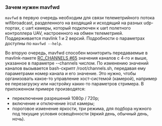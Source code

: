 ### Зачем нужен mavfwd
`mavfwd` в первую очередь необходим для связи телеметрийного потока wifibroadcast, 
разделенного на входящий и исходящий на разных udp-портах, с uart камеры, который 
подключен к uart полетного контроллера UAV, настроенного на обмен телеметрией. 
Поддерживается mavlink 1 и 2 версий. Подробности о параметрах доступны по `mavfwd --help`.

Во вторую очередь, mavfwd способен мониторить передаваемые в mavlink-пакете [RC_CHANNELS #65](https://mavlink.io/en/messages/common.html#RC_CHANNELS) 
значения каналов с 4-го и выше, указанное в параметре --channels числом. По изменению значений каналов вызывается bash-скрипт /root/channels.sh, 
передавая ему параметрами номер канала и его значение. Это нужно, чтобы организовать какое-то управление хост-системой (камерой), например ее перезагрузку 
или настройку каких-то параметров стримера. В приложенном примере производятся:
* переключение разрешений 1080p / 720p;
* включение и отключение ircut камеры;
* пороговое изменение яркости, три режима, для подбора нужного под текущие условия освещённости (яркий день, обычный день, ночь).
